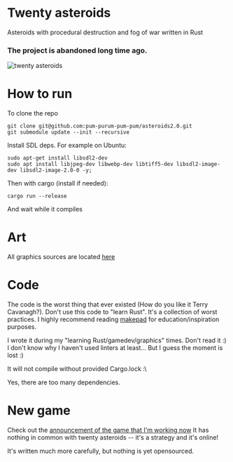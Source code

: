 # Twenty asteroids
Asteroids with procedural destruction and fog of war written in Rust

### The project is abandoned long time ago.

![twenty asteroids](cover.png "Twenty asteroids")

# How to run

To clone the repo
```
git clone git@github.com:pum-purum-pum-pum/asteroids2.0.git
git submodule update --init --recursive
```
Install SDL deps.
For example on Ubuntu:
```
sudo apt-get install libsdl2-dev
sudo apt install libjpeg-dev libwebp-dev libtiff5-dev libsdl2-image-dev libsdl2-image-2.0-0 -y;
```

Then with cargo (install if needed):
```
cargo run --release
```
And wait while it compiles 

# Art
All graphics sources are located  [here](https://github.com/pum-purum-pum-pum/twenty_assets)

# Code
The code is the worst thing that ever existed (How do you like it Terry Cavanagh?). 
Don't use this code to "learn Rust". It's a collection of worst practices. I highly recommend reading [makepad](https://github.com/makepad/makepad) for education/inspiration purposes.

I wrote it during my "learning Rust/gamedev/graphics" times. Don't read it :) I don't know why I haven't used linters at least... But I guess the moment is lost :)

It will not compile without provided Cargo.lock :\ 

Yes, there are too many dependencies.

# New game
Check out the [announcement of the game that I'm working now](https://twitter.com/VladZhukov0/status/1288091150339969024?s=20)
It has nothing in common with twenty asteroids -- it's a strategy and it's online! 

It's written much more carefully, but nothing is yet opensourced.
